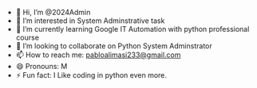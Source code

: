 - 👋 Hi, I’m @2024Admin
- 👀 I’m interested in System Adminstrative task
- 🌱 I’m currently learning Google IT Automation with python professional course
- 💞️ I’m looking to collaborate on Python System Adminstrator
- 📫 How to reach me: pabloalimasi233@gmail.com
- 😄 Pronouns: M
- ⚡ Fun fact: I Like coding in python even more.
